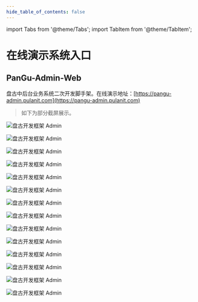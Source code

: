 ```yaml
---
hide_table_of_contents: false
---
```


<head>
  <title>在线体验-演示系统入口 | 盘古开发框架</title>
  <meta name="keywords" content="盘古开发框架 | 部署运维指南" />
  <meta name="description" content="盘古开发框架是一套轻量稳健的工业级分布式微服务开发治理框架（兼容单体分层架构）" />
</head>

import Tabs from '@theme/Tabs';
import TabItem from '@theme/TabItem';

# 在线演示系统入口

## PanGu-Admin-Web
盘古中后台业务系统二次开发脚手架。在线演示地址：[https://pangu-admin.pulanit.com](https://pangu-admin.pulanit.com)

> 如下为部分截屏展示。

<Tabs>
<TabItem value="1" label="1">

![盘古开发框架 Admin](/resources/doc/38-pangu-admin.png)
</TabItem>
<TabItem value="2" label="2">

![盘古开发框架 Admin](/resources/doc/39-pangu-admin.png)
</TabItem>
<TabItem value="3" label="3">

![盘古开发框架 Admin](/resources/doc/40-pangu-admin.png)
</TabItem>
<TabItem value="4" label="4">

![盘古开发框架 Admin](/resources/doc/41-pangu-admin.png)
</TabItem>
<TabItem value="5" label="5">

![盘古开发框架 Admin](/resources/doc/42-pangu-admin.png)
</TabItem>
<TabItem value="6" label="6">

![盘古开发框架 Admin](/resources/doc/43-pangu-admin.png)
</TabItem>
<TabItem value="7" label="7">

![盘古开发框架 Admin](/resources/doc/44-pangu-admin.png)
</TabItem>
<TabItem value="8" label="8">

![盘古开发框架 Admin](/resources/doc/45-pangu-admin.png)
</TabItem>
<TabItem value="9" label="9">

![盘古开发框架 Admin](/resources/doc/46-pangu-admin.png)
</TabItem>
<TabItem value="10" label="10">

![盘古开发框架 Admin](/resources/doc/47-pangu-admin.png)
</TabItem>
<TabItem value="11" label="11">

![盘古开发框架 Admin](/resources/doc/48-pangu-admin.png)
</TabItem>
<TabItem value="12" label="12">

![盘古开发框架 Admin](/resources/doc/51-pangu-admin.png)
</TabItem>
<TabItem value="13" label="13">

![盘古开发框架 Admin](/resources/doc/50-pangu-admin.png)
</TabItem>
<TabItem value="14" label="14">

![盘古开发框架 Admin](/resources/doc/49-pangu-admin.png)
</TabItem>
</Tabs>